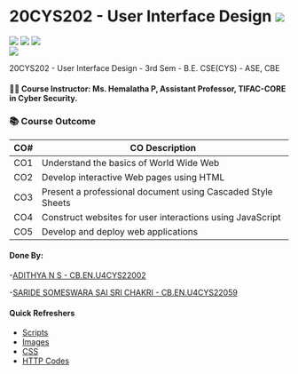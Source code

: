 # 20CYS202 - User Interface Design ![](https://img.shields.io/badge/-Live-green)
![](https://img.shields.io/badge/Batch-22CYS-lightgreen) ![](https://img.shields.io/badge/UG-blue) ![](https://img.shields.io/badge/Subject-UID-blue) <br/>
![](https://img.shields.io/badge/Template-Partial-silver)

20CYS202  - User Interface Design - 3rd Sem - B.E. CSE(CYS) - ASE, CBE

#### :teacher: Course Instructor:  Ms. Hemalatha P, Assistant Professor, TIFAC-CORE in Cyber Security.

### :books: Course Outcome

| CO#  | CO Description |
|------|----------------|
| CO1 | Understand the basics of World Wide Web |
| CO2 | Develop interactive Web pages using HTML |
| CO3 | Present a professional document using Cascaded Style Sheets |
| CO4 | Construct websites for user interactions using JavaScript |
| CO5 | Develop and deploy web applications | 

#### Done By:
-[ADITHYA N S - CB.EN.U4CYS22002](https://adithya-ns.github.io/)

-[SARIDE SOMESWARA SAI SRI CHAKRI - CB.EN.U4CYS22059](https://chakri-07.github.io/)

#### Quick Refreshers

- [Scripts](https://github.com/Amrita-TIFAC-Cyber-Blockchain/20CYS202-User_Interface_Design/tree/main/Assignments/CB.EN.U4CYS22002/ui/js)
- [Images](https://github.com/Amrita-TIFAC-Cyber-Blockchain/20CYS202-User_Interface_Design/tree/main/Assignments/CB.EN.U4CYS22002/ui/images)
- [CSS](https://github.com/Amrita-TIFAC-Cyber-Blockchain/20CYS202-User_Interface_Design/tree/main/Assignments/CB.EN.U4CYS22002/ui/css)
- [HTTP Codes](https://github.com/Amrita-TIFAC-Cyber-Blockchain/20CYS202-User_Interface_Design/tree/main/Assignments/CB.EN.U4CYS22002/ui/html)




